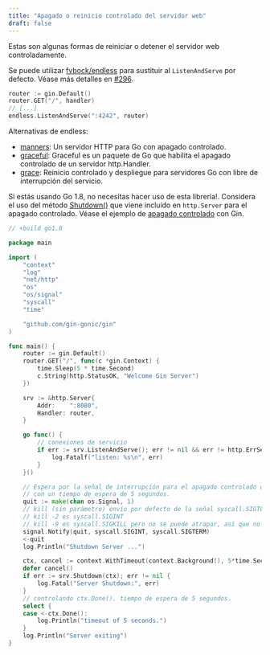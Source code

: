 ```yaml
---
title: "Apagado o reinicio controlado del servidor web"
draft: false
---
```


Estas son algunas formas de reiniciar o detener el servidor web controladamente.

Se puede utilizar [fvbock/endless](https://github.com/fvbock/endless) para sustituir al `ListenAndServe` por defecto. Véase más detalles en [#296](https://github.com/gin-gonic/gin/issues/296).

```go
router := gin.Default()
router.GET("/", handler)
// [...]
endless.ListenAndServe(":4242", router)
```

Alternativas de endless:

* [manners](https://github.com/braintree/manners): Un servidor HTTP para Go con apagado controlado.
* [graceful](https://github.com/tylerb/graceful): Graceful es un paquete de Go que habilita el apagado controlado de un servidor http.Handler.
* [grace](https://github.com/facebookgo/grace): Reinicio controlado y despliegue para servidores Go con libre de interrupción del servicio.

Si estás usando Go 1.8, no necesitas hacer uso de esta librería!. Considera el uso del método [Shutdown()](https://golang.org/pkg/net/http/#Server.Shutdown) que viene incluído en `http.Server` para el apagado controlado. Véase el ejemplo de [apagado controlado](https://github.com/gin-gonic/examples/tree/master/graceful-shutdown) con Gin.

```go
// +build go1.8

package main

import (
	"context"
	"log"
	"net/http"
	"os"
	"os/signal"
	"syscall"
	"time"

	"github.com/gin-gonic/gin"
)

func main() {
	router := gin.Default()
	router.GET("/", func(c *gin.Context) {
		time.Sleep(5 * time.Second)
		c.String(http.StatusOK, "Welcome Gin Server")
	})

	srv := &http.Server{
		Addr:    ":8080",
		Handler: router,
	}

	go func() {
		// conexiones de servicio
		if err := srv.ListenAndServe(); err != nil && err != http.ErrServerClosed {
			log.Fatalf("listen: %s\n", err)
		}
	}()

	// Espera por la señal de interrupción para el apagado controlado del servidor
	// con un tiempo de espera de 5 segundos.
	quit := make(chan os.Signal, 1)
	// kill (sin parámetro) envío por defecto de la señal syscall.SIGTERM
	// kill -2 es syscall.SIGINT
	// kill -9 es syscall.SIGKILL pero no se puede atrapar, así que no es necesario agregarlo
	signal.Notify(quit, syscall.SIGINT, syscall.SIGTERM)
	<-quit
	log.Println("Shutdown Server ...")

	ctx, cancel := context.WithTimeout(context.Background(), 5*time.Second)
	defer cancel()
	if err := srv.Shutdown(ctx); err != nil {
		log.Fatal("Server Shutdown:", err)
	}
	// controlando ctx.Done(). tiempo de espera de 5 segundos.
	select {
	case <-ctx.Done():
		log.Println("timeout of 5 seconds.")
	}
	log.Println("Server exiting")
}
```
